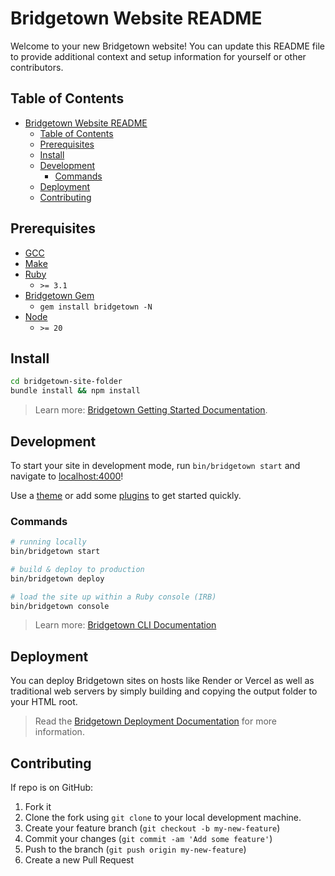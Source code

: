 # Bridgetown Website README

Welcome to your new Bridgetown website! You can update this README file to provide additional context and setup information for yourself or other contributors.

## Table of Contents

- [Bridgetown Website README](#bridgetown-website-readme)
  - [Table of Contents](#table-of-contents)
  - [Prerequisites](#prerequisites)
  - [Install](#install)
  - [Development](#development)
    - [Commands](#commands)
  - [Deployment](#deployment)
  - [Contributing](#contributing)

## Prerequisites

- [GCC](https://gcc.gnu.org/install/)
- [Make](https://www.gnu.org/software/make/)
- [Ruby](https://www.ruby-lang.org/en/downloads/)
  - `>= 3.1`
- [Bridgetown Gem](https://rubygems.org/gems/bridgetown)
  - `gem install bridgetown -N`
- [Node](https://nodejs.org)
  - `>= 20`

## Install

```sh
cd bridgetown-site-folder
bundle install && npm install
```
> Learn more: [Bridgetown Getting Started Documentation](https://www.bridgetownrb.com/docs/).

## Development

To start your site in development mode, run `bin/bridgetown start` and navigate to [localhost:4000](https://localhost:4000/)!

Use a [theme](https://github.com/topics/bridgetown-theme) or add some [plugins](https://www.bridgetownrb.com/plugins/) to get started quickly.

### Commands

```sh
# running locally
bin/bridgetown start

# build & deploy to production
bin/bridgetown deploy

# load the site up within a Ruby console (IRB)
bin/bridgetown console
```

> Learn more: [Bridgetown CLI Documentation](https://www.bridgetownrb.com/docs/command-line-usage)

## Deployment

You can deploy Bridgetown sites on hosts like Render or Vercel as well as traditional web servers by simply building and copying the output folder to your HTML root.

> Read the [Bridgetown Deployment Documentation](https://www.bridgetownrb.com/docs/deployment) for more information.

## Contributing

If repo is on GitHub:

1. Fork it
2. Clone the fork using `git clone` to your local development machine.
3. Create your feature branch (`git checkout -b my-new-feature`)
4. Commit your changes (`git commit -am 'Add some feature'`)
5. Push to the branch (`git push origin my-new-feature`)
6. Create a new Pull Request
